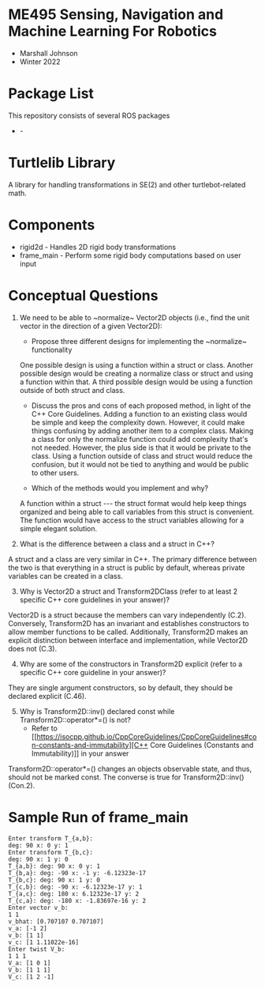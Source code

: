 # ME495 Sensing, Navigation and Machine Learning For Robotics
* Marshall Johnson
* Winter 2022
# Package List
This repository consists of several ROS packages
- <PACKAGE1> - <one sentence description>

# Turtlelib Library
A library for handling transformations in SE(2) and other turtlebot-related math.

# Components
- rigid2d - Handles 2D rigid body transformations
- frame_main - Perform some rigid body computations based on user input

# Conceptual Questions
1. We need to be able to ~normalize~ Vector2D objects (i.e., find the unit vector in the direction of a given Vector2D):
   - Propose three different designs for implementing the ~normalize~ functionality

   One possible design is using a function within a struct or class. Another possible design would be creating a normalize class or struct and using a function within that. A third possible design would be using a function outside of both struct and class. 

   - Discuss the pros and cons of each proposed method, in light of the C++ Core Guidelines.
   Adding a function to an existing class would be simple and keep the complexity down. However, it could make things confusing by adding another item to a complex class. Making a class for only the normalize function could add complexity that's not needed. However, the plus side is that it would be private to the class. Using a function outside of class and struct would reduce the confusion, but it would not be tied to anything and would be public to other users.

   - Which of the methods would you implement and why?

   A function within a struct --- the struct format would help keep things organized and being able to call variables from this struct is convenient. The function would have access to the struct variables allowing for a simple elegant solution.

2. What is the difference between a class and a struct in C++?

A struct and a class are very similar in C++. The primary difference between the two is that everything in a struct is public by default, whereas private variables can be created in a class. 


3. Why is Vector2D a struct and Transform2DClass (refer to at least 2 specific C++ core guidelines in your answer)?

Vector2D is a struct because the members can vary independently (C.2). Conversely, Transform2D has an invariant and establishes constructors to allow member functions to be called. Additionally, Transform2D makes an explicit distinction between interface and implementation, while Vector2D does not (C.3).


4. Why are some of the constructors in Transform2D explicit (refer to a specific C++ core guideline in your answer)?

They are single argument constructors, so by default, they should be declared explicit (C.46).


5. Why is Transform2D::inv() declared const while Transform2D::operator*=() is not?
   - Refer to [[https://isocpp.github.io/CppCoreGuidelines/CppCoreGuidelines#con-constants-and-immutability][C++ Core Guidelines (Constants and Immutability)]] in your answer

Transform2D::operator*=() changes an objects observable state, and thus, should not be marked const. The converse is true for Transform2D::inv() (Con.2).

# Sample Run of frame_main
```
Enter transform T_{a,b}: 
deg: 90 x: 0 y: 1
Enter transform T_{b,c}: 
deg: 90 x: 1 y: 0
T_{a,b}: deg: 90 x: 0 y: 1
T_{b,a}: deg: -90 x: -1 y: -6.12323e-17
T_{b,c}: deg: 90 x: 1 y: 0
T_{c,b}: deg: -90 x: -6.12323e-17 y: 1
T_{a,c}: deg: 180 x: 6.12323e-17 y: 2
T_{c,a}: deg: -180 x: -1.83697e-16 y: 2
Enter vector v_b: 
1 1
v_bhat: [0.707107 0.707107]
v_a: [-1 2]
v_b: [1 1]
v_c: [1 1.11022e-16]
Enter twist V_b: 
1 1 1
V_a: [1 0 1]
V_b: [1 1 1]
V_c: [1 2 -1]
```